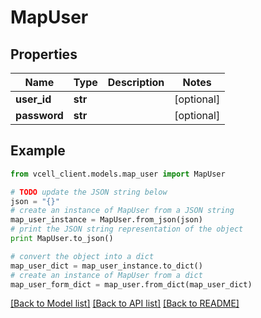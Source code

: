 # MapUser


## Properties
Name | Type | Description | Notes
------------ | ------------- | ------------- | -------------
**user_id** | **str** |  | [optional] 
**password** | **str** |  | [optional] 

## Example

```python
from vcell_client.models.map_user import MapUser

# TODO update the JSON string below
json = "{}"
# create an instance of MapUser from a JSON string
map_user_instance = MapUser.from_json(json)
# print the JSON string representation of the object
print MapUser.to_json()

# convert the object into a dict
map_user_dict = map_user_instance.to_dict()
# create an instance of MapUser from a dict
map_user_form_dict = map_user.from_dict(map_user_dict)
```
[[Back to Model list]](../README.md#documentation-for-models) [[Back to API list]](../README.md#documentation-for-api-endpoints) [[Back to README]](../README.md)


